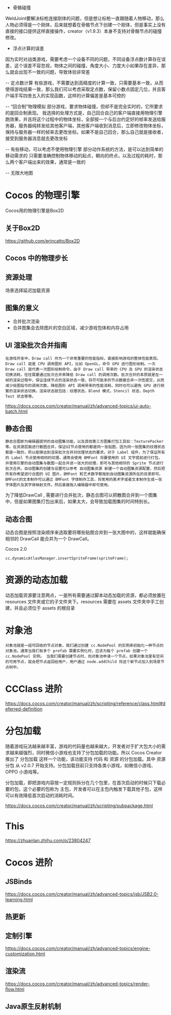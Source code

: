 

- 骨骼碰撞

WeldJoint要解决标枪连接刚体的问题，但是想让标枪一直跟随着人物移动，那么人物必须得是一个刚体，后来就想着在骨骼节点下创建一个刚体，但是事实上没有直接的接口提供这样直接操作，creator（v1.9.3）本身不支持对骨骼节点的碰撞修改。

- 浮点计算的误差

因为实时对战类游戏，需要考虑一个设备不同的问题，不同设备浮点数计算存在误差，这个误差不容忽视，物体之间的碰撞，角度大小、力度大小如果存在差异，那么就会出现不一致的问题，导致体验非常差

-- 定点数计算
有些游戏，不需要达到高精度的计算一致，只需要基本一致，从而使得游戏结果一致，那么我们可以考虑采取定点数，保留小数点固定几位，并且客户端手写四舍五入的实现函数，这样的计算偏差是基本可控的

-- “回合制”物理模拟
部分游戏，要求物体碰撞，但却不是完全实时的，它所要求的是回合制表现。
我选择的处理方式是，自己回合自己的客户端直接用物理引擎跑效果，并且将这个过程中的物体坐标，全部按一个与后台约定好的帧率发送给服务器，服务器纯转发给其他客户端，其他客户端收到消息后，立即修改物体坐标，保持与服务器一样的帧率去更改坐标。如果不是自己回合，那么自己就是接收者，接受到服务器消息就去更改坐标

-- 有些移动，可以考虑不使用物理引擎
部分动作系统的方法，是可以达到简单的移动需求的
只需要准确控制物体移动的起点，朝向的终点，以及过程的耗时，那么两个客户端出来的效果，通常是一致的

-- 无限大地图


# Cocos 的物理引擎

Cocos用的物理引擎是Box2D

## 关于Box2D

https://github.com/erincatto/Box2D

## Cocos 中的物理步长


## 资源处理

场景选择延迟加载资源

## 图集的意义
- 合并批次渲染
- 合并图集会去除图片的空白区域，减少游戏包体和内存占用


## UI 渲染批次合并指南

    在游戏开发中，Draw call 作为一个非常重要的性能指标，直接影响游戏的整体性能表现。Draw call 就是 CPU 调用图形 API，比如 OpenGL，命令 GPU 进行图形绘制。一次 Draw call 就代表一次图形绘制命令，由于 Draw call 带来的 CPU 及 GPU 的渲染状态切换消耗，往往需要通过批次合并来降低 Draw call 的调用次数。批次合并的本质就是在一帧的渲染过程中，保证连续节点的渲染状态一致，将尽可能多的节点数据合并一次性提交，从而减少绘图指令的调用次数，降低图形 API 调用带来的性能消耗，同时也可以避免 GPU 进行频繁的渲染状态切换。渲染状态就包括：纹理状态，Blend 模式，Stencil 状态，Depth Test 状态等等。

https://docs.cocos.com/creator/manual/zh/advanced-topics/ui-auto-batch.html

## 静态合图

    静态合图即为编辑器提供的自动图集功能，以及其他第三方图集打包工具如：TexturePacker 等。在资源层面进行散图合并，保证UI节点使用的都是同一张贴图，因为同一张图集的纹理状态都是一致的，所以能够达到渲染批次合并对纹理状态的要求。对于 Label 组件，为了保证所有的 Label 节点使用相同的纹理，通常会使用 BMFont 将要使用的 UI 文字提前进行打包，并使用引擎的自动图集与散图一起合并进一张大的纹理，即可与其他相邻的 Sprite 节点进行批次合并。自动图集的创建与设置可以参考 自动图集资源 新建一个自动图集资源配置，然后把所有你希望进行合图的 UI 图片，BMFont 和艺术数字都拖到自动图集资源所在的目录即可。BMFont的文本制作可以通过 BMFont 字体制作工具，将常用的美术字或者文本制作生成一张字体图片及其字体映射文件。然后直接拖入编辑器中即可使用。

为了降低DrawCall , 需要进行合并批次，静态合图可以把散图合并到一个图集中，但是如果图集打包出来后，如果太大，会导致加载图集的时间特别长。

## 动态合图

动态合图是按照渲染顺序来选取要将哪些贴图合并到一张大图中的，这样就能确保相邻的 DrawCall 能合并为一个 DrawCall。

Cocos 2.0

```
cc.dynamicAtlasManager.insertSpriteFrame(spriteFrame);
```

# 资源的动态加载

动态加载资源要注意两点，一是所有需要通过脚本动态加载的资源，都必须放置在 resources 文件夹或它的子文件夹下。resources 需要在 assets 文件夹中手工创建，并且必须位于 assets 的根目录


# 对象池

    对象池就是一组可回收的节点对象，我们通过创建 cc.NodePool 的实例来初始化一种节点的对象池。通常当我们有多个 prefab 需要实例化时，应该为每个 prefab 创建一个 cc.NodePool 实例。 当我们需要创建节点时，向对象池申请一个节点，如果对象池里有空闲的可用节点，就会把节点返回给用户，用户通过 node.addChild 将这个新节点加入到场景节点树中。


# CCClass 进阶

https://docs.cocos.com/creator/manual/zh/scripting/reference/class.html#deferred-definition


# 分包加载

随着游戏玩法越来越丰富，游戏的代码量也越来越大，开发者对于扩大包大小的需求越来越强烈，同时微信小游戏也支持了分包加载的功能。所以 Cocos Creator 推出了 分包加载 这样一个功能，该功能支持 代码 和 资源 的分包加载。其中 资源分包 从 v2.0.7 开始支持。分包加载目前只支持各类小游戏，如微信小游戏、OPPO 小游戏等。

分包加载，即把游戏内容按一定规则拆分在几个包里，在首次启动的时候只下载必要的包，这个必要的包称为 主包，开发者可以在主包内触发下载其他子包，这样可以有效降低首次启动的消耗时间。

https://docs.cocos.com/creator/manual/zh/scripting/subpackage.html

# This

https://zhuanlan.zhihu.com/p/23804247



# Cocos 进阶


## JSBinds


https://docs.cocos.com/creator/manual/zh/advanced-topics/jsb/JSB2.0-learning.html


## 热更新



## 定制引擎

https://docs.cocos.com/creator/manual/zh/advanced-topics/engine-customization.html

## 渲染流

https://docs.cocos.com/creator/manual/zh/advanced-topics/render-flow.html


## Java原生反射机制

